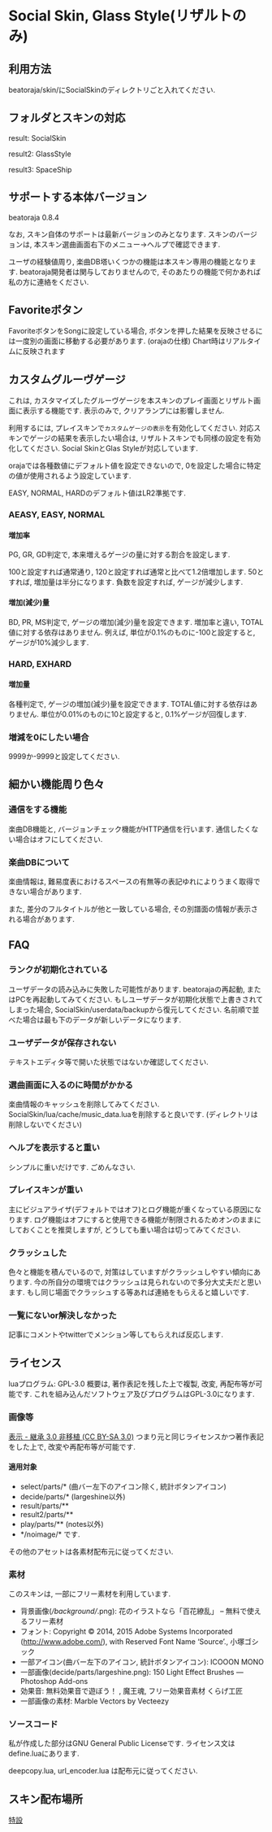 # Social Skin, Glass Style(リザルトのみ)

## 利用方法

beatoraja/skin/にSocialSkinのディレクトリごと入れてください.

## フォルダとスキンの対応

result: SocialSkin

result2: GlassStyle

result3: SpaceShip

## サポートする本体バージョン

beatoraja 0.8.4

なお, スキン自体のサポートは最新バージョンのみとなります. スキンのバージョンは, 本スキン選曲画面右下のメニュー->ヘルプで確認できます.

ユーザの経験値周り, 楽曲DB塔いくつかの機能は本スキン専用の機能となります. beatoraja開発者は関与しておりませんので, そのあたりの機能で何かあれば私の方に連絡をください.

## Favoriteボタン

FavoriteボタンをSongに設定している場合, ボタンを押した結果を反映させるには一度別の画面に移動する必要があります. (orajaの仕様)
Chart時はリアルタイムに反映されます

## カスタムグルーヴゲージ

これは, カスタマイズしたグルーヴゲージを本スキンのプレイ画面とリザルト画面に表示する機能です. 表示のみで, クリアランプには影響しません.

利用するには, プレイスキンで`カスタムゲージの表示`を有効化してください.
対応スキンでゲージの結果を表示したい場合は, リザルトスキンでも同様の設定を有効化してください. Social SkinとGlas Styleが対応しています.

orajaでは各種数値にデフォルト値を設定できないので, 0を設定した場合に特定の値が使用されるよう設定しています.

EASY, NORMAL, HARDのデフォルト値はLR2準拠です.

### AEASY, EASY, NORMAL

#### 増加率

PG, GR, GD判定で, 本来増えるゲージの量に対する割合を設定します.

100と設定すれば通常通り, 120と設定すれば通常と比べて1.2倍増加します. 50とすれば, 増加量は半分になります. 負数を設定すれば, ゲージが減少します.

#### 増加(減少)量

BD, PR, MS判定で, ゲージの増加(減少)量を設定できます. 増加率と違い, TOTAL値に対する依存はありません.
例えば, 単位が0.1%のものに-100と設定すると, ゲージが10%減少します.

### HARD, EXHARD

#### 増加量

各種判定で, ゲージの増加(減少)量を設定できます. TOTAL値に対する依存はありません.
単位が0.01%のものに10と設定すると, 0.1%ゲージが回復します.

### 増減を0にしたい場合

9999か-9999と設定してください.

## 細かい機能周り色々

### 通信をする機能

楽曲DB機能と, バージョンチェック機能がHTTP通信を行います. 通信したくない場合はオフにしてください.

### 楽曲DBについて

楽曲情報は, 難易度表におけるスペースの有無等の表記ゆれによりうまく取得できない場合があります.

また, 差分のフルタイトルが他と一致している場合, その別譜面の情報が表示される場合があります.

## FAQ

### ランクが初期化されている

ユーザデータの読み込みに失敗した可能性があります. beatorajaの再起動, またはPCを再起動してみてください. もしユーザデータが初期化状態で上書きされてしまった場合, SocialSkin/userdata/backupから復元してください. 名前順で並べた場合は最も下のデータが新しいデータになります.

### ユーザデータが保存されない

テキストエディタ等で開いた状態ではないか確認してください.

### 選曲画面に入るのに時間がかかる

楽曲情報のキャッシュを削除してみてください. SocialSkin/lua/cache/music_data.luaを削除すると良いです. (ディレクトリは削除しないでください)

### ヘルプを表示すると重い

シンプルに重いだけです. ごめんなさい.

### プレイスキンが重い

主にビジュアライザ(デフォルトではオフ)とログ機能が重くなっている原因になります.
ログ機能はオフにすると使用できる機能が制限されるためオンのままにしておくことを推奨しますが, どうしても重い場合は切ってみてください.

### クラッシュした

色々と機能を積んでいるので, 対策はしていますがクラッシュしやすい傾向にあります. 今の所自分の環境ではクラッシュは見られないので多分大丈夫だと思います.
もし同じ場面でクラッシュする等あれば連絡をもらえると嬉しいです.

### 一覧にないor解決しなかった

記事にコメントやtwitterでメンション等してもらえれば反応します.

## ライセンス

luaプログラム: GPL-3.0 概要は, 著作表記を残した上で複製, 改変, 再配布等が可能です. これを組み込んだソフトウェア及びプログラムはGPL-3.0になります.

### 画像等

[表示 - 継承 3.0 非移植 (CC BY-SA 3.0)](https://creativecommons.org/licenses/by-sa/3.0/deed.ja) つまり元と同じライセンスかつ著作表記をした上で, 改変や再配布等が可能です.

#### 適用対象

* select/parts/\* (曲バー左下のアイコン除く, 統計ボタンアイコン)
* decide/parts/\* (largeshine以外)
* result/parts/\*\*
* result2/parts/\*\*
* play/parts/\*\* (notes以外)
* \*/noimage/\* です.

その他のアセットは各素材配布元に従ってください.

### 素材

このスキンは, 一部にフリー素材を利用しています.

* 背景画像(*/background/*.png): 花のイラストなら「百花繚乱」 – 無料で使えるフリー素材
* フォント: Copyright © 2014, 2015 Adobe Systems Incorporated (http://www.adobe.com/), with Reserved Font Name ‘Source’., 小塚ゴシック
* 一部アイコン(曲バー左下のアイコン, 統計ボタンアイコン): ICOOON MONO
* 一部画像(decide/parts/largeshine.png): 150 Light Effect Brushes — Photoshop Add-ons
* 効果音: 無料効果音で遊ぼう！ , 魔王魂, フリー効果音素材 くらげ工匠
* 一部画像の素材: Marble Vectors by Vecteezy

### ソースコード

私が作成した部分はGNU General Public Licenseです. ライセンス文はdefine.luaにあります.

deepcopy.lua, url_encoder.lua は配布元に従ってください.

## スキン配布場所

[特設](https://tori-blog.net/bms/1392/)
